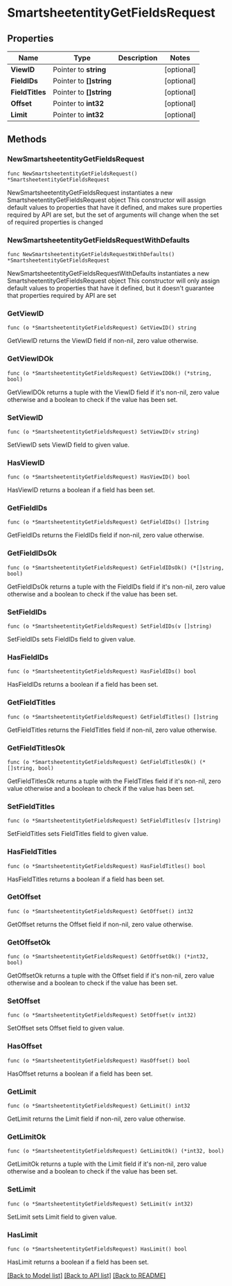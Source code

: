 # SmartsheetentityGetFieldsRequest

## Properties

Name | Type | Description | Notes
------------ | ------------- | ------------- | -------------
**ViewID** | Pointer to **string** |  | [optional] 
**FieldIDs** | Pointer to **[]string** |  | [optional] 
**FieldTitles** | Pointer to **[]string** |  | [optional] 
**Offset** | Pointer to **int32** |  | [optional] 
**Limit** | Pointer to **int32** |  | [optional] 

## Methods

### NewSmartsheetentityGetFieldsRequest

`func NewSmartsheetentityGetFieldsRequest() *SmartsheetentityGetFieldsRequest`

NewSmartsheetentityGetFieldsRequest instantiates a new SmartsheetentityGetFieldsRequest object
This constructor will assign default values to properties that have it defined,
and makes sure properties required by API are set, but the set of arguments
will change when the set of required properties is changed

### NewSmartsheetentityGetFieldsRequestWithDefaults

`func NewSmartsheetentityGetFieldsRequestWithDefaults() *SmartsheetentityGetFieldsRequest`

NewSmartsheetentityGetFieldsRequestWithDefaults instantiates a new SmartsheetentityGetFieldsRequest object
This constructor will only assign default values to properties that have it defined,
but it doesn't guarantee that properties required by API are set

### GetViewID

`func (o *SmartsheetentityGetFieldsRequest) GetViewID() string`

GetViewID returns the ViewID field if non-nil, zero value otherwise.

### GetViewIDOk

`func (o *SmartsheetentityGetFieldsRequest) GetViewIDOk() (*string, bool)`

GetViewIDOk returns a tuple with the ViewID field if it's non-nil, zero value otherwise
and a boolean to check if the value has been set.

### SetViewID

`func (o *SmartsheetentityGetFieldsRequest) SetViewID(v string)`

SetViewID sets ViewID field to given value.

### HasViewID

`func (o *SmartsheetentityGetFieldsRequest) HasViewID() bool`

HasViewID returns a boolean if a field has been set.

### GetFieldIDs

`func (o *SmartsheetentityGetFieldsRequest) GetFieldIDs() []string`

GetFieldIDs returns the FieldIDs field if non-nil, zero value otherwise.

### GetFieldIDsOk

`func (o *SmartsheetentityGetFieldsRequest) GetFieldIDsOk() (*[]string, bool)`

GetFieldIDsOk returns a tuple with the FieldIDs field if it's non-nil, zero value otherwise
and a boolean to check if the value has been set.

### SetFieldIDs

`func (o *SmartsheetentityGetFieldsRequest) SetFieldIDs(v []string)`

SetFieldIDs sets FieldIDs field to given value.

### HasFieldIDs

`func (o *SmartsheetentityGetFieldsRequest) HasFieldIDs() bool`

HasFieldIDs returns a boolean if a field has been set.

### GetFieldTitles

`func (o *SmartsheetentityGetFieldsRequest) GetFieldTitles() []string`

GetFieldTitles returns the FieldTitles field if non-nil, zero value otherwise.

### GetFieldTitlesOk

`func (o *SmartsheetentityGetFieldsRequest) GetFieldTitlesOk() (*[]string, bool)`

GetFieldTitlesOk returns a tuple with the FieldTitles field if it's non-nil, zero value otherwise
and a boolean to check if the value has been set.

### SetFieldTitles

`func (o *SmartsheetentityGetFieldsRequest) SetFieldTitles(v []string)`

SetFieldTitles sets FieldTitles field to given value.

### HasFieldTitles

`func (o *SmartsheetentityGetFieldsRequest) HasFieldTitles() bool`

HasFieldTitles returns a boolean if a field has been set.

### GetOffset

`func (o *SmartsheetentityGetFieldsRequest) GetOffset() int32`

GetOffset returns the Offset field if non-nil, zero value otherwise.

### GetOffsetOk

`func (o *SmartsheetentityGetFieldsRequest) GetOffsetOk() (*int32, bool)`

GetOffsetOk returns a tuple with the Offset field if it's non-nil, zero value otherwise
and a boolean to check if the value has been set.

### SetOffset

`func (o *SmartsheetentityGetFieldsRequest) SetOffset(v int32)`

SetOffset sets Offset field to given value.

### HasOffset

`func (o *SmartsheetentityGetFieldsRequest) HasOffset() bool`

HasOffset returns a boolean if a field has been set.

### GetLimit

`func (o *SmartsheetentityGetFieldsRequest) GetLimit() int32`

GetLimit returns the Limit field if non-nil, zero value otherwise.

### GetLimitOk

`func (o *SmartsheetentityGetFieldsRequest) GetLimitOk() (*int32, bool)`

GetLimitOk returns a tuple with the Limit field if it's non-nil, zero value otherwise
and a boolean to check if the value has been set.

### SetLimit

`func (o *SmartsheetentityGetFieldsRequest) SetLimit(v int32)`

SetLimit sets Limit field to given value.

### HasLimit

`func (o *SmartsheetentityGetFieldsRequest) HasLimit() bool`

HasLimit returns a boolean if a field has been set.


[[Back to Model list]](../README.md#documentation-for-models) [[Back to API list]](../README.md#documentation-for-api-endpoints) [[Back to README]](../README.md)


